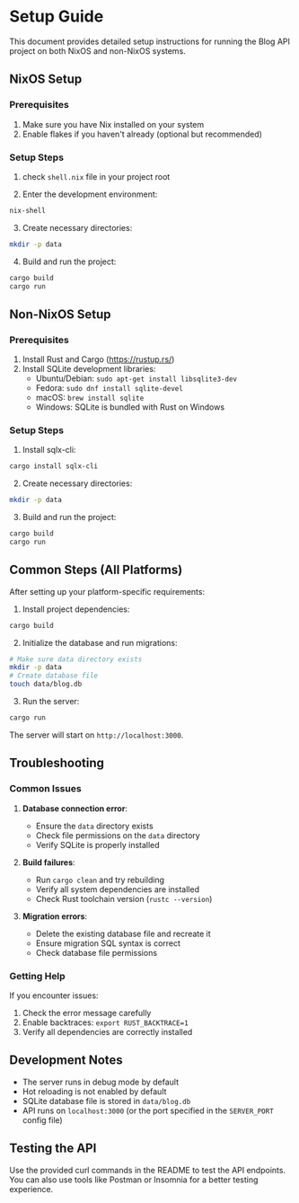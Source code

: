 # Setup Guide

This document provides detailed setup instructions for running the Blog API project on both NixOS and non-NixOS systems.

## NixOS Setup

### Prerequisites

1. Make sure you have Nix installed on your system
2. Enable flakes if you haven't already (optional but recommended)

### Setup Steps

1. check `shell.nix` file in your project root

2. Enter the development environment:
```bash
nix-shell
```

3. Create necessary directories:
```bash
mkdir -p data
```

4. Build and run the project:
```bash
cargo build
cargo run
```

## Non-NixOS Setup

### Prerequisites

1. Install Rust and Cargo (https://rustup.rs/)
2. Install SQLite development libraries:
   - Ubuntu/Debian: `sudo apt-get install libsqlite3-dev`
   - Fedora: `sudo dnf install sqlite-devel`
   - macOS: `brew install sqlite`
   - Windows: SQLite is bundled with Rust on Windows

### Setup Steps

1. Install sqlx-cli:
```bash
cargo install sqlx-cli
```

2. Create necessary directories:
```bash
mkdir -p data
```

3. Build and run the project:
```bash
cargo build
cargo run
```

## Common Steps (All Platforms)

After setting up your platform-specific requirements:

1. Install project dependencies:
```bash
cargo build
```

2. Initialize the database and run migrations:
```bash
# Make sure data directory exists
mkdir -p data
# Create database file
touch data/blog.db
```

3. Run the server:
```bash
cargo run
```

The server will start on `http://localhost:3000`.

## Troubleshooting

### Common Issues

1. **Database connection error**:
   - Ensure the `data` directory exists
   - Check file permissions on the `data` directory
   - Verify SQLite is properly installed

2. **Build failures**:
   - Run `cargo clean` and try rebuilding
   - Verify all system dependencies are installed
   - Check Rust toolchain version (`rustc --version`)

3. **Migration errors**:
   - Delete the existing database file and recreate it
   - Ensure migration SQL syntax is correct
   - Check database file permissions

### Getting Help

If you encounter issues:

1. Check the error message carefully
2. Enable backtraces: `export RUST_BACKTRACE=1`
3. Verify all dependencies are correctly installed

## Development Notes

- The server runs in debug mode by default
- Hot reloading is not enabled by default
- SQLite database file is stored in `data/blog.db`
- API runs on `localhost:3000` (or the port specified in the `SERVER_PORT` config file)

## Testing the API

Use the provided curl commands in the README to test the API endpoints. You can also use tools like Postman or Insomnia for a better testing experience.